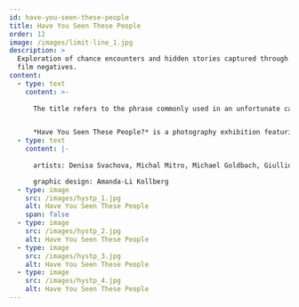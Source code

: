 ```yaml
---
id: have-you-seen-these-people
title: Have You Seen These People
order: 12
image: /images/limit-line_1.jpg
description: >
  Exploration of chance encounters and hidden stories captured through found
  film negatives.
content:
  - type: text
    content: >-
      
      The title refers to the phrase commonly used in an unfortunate case of someone close gone missing. Nothing but a little bit of hope or despair, rather, remains. Our approach is the exact opposite: we do not look for anyone who disappeared, we are curious about the people we discovered. We know each other from the found film negatives. A series of questions arise immediately: Who are these people? What do they do? What are their destinies? Are they still alive? Can we meet? Do you know them? Have you seen these people?


      *Have You Seen These People?* is a photography exhibition featuring found film negatives, presenting the work of four artists who reflect on the serendipity of discovering these images. The project questions whether it was mere chance that led us to these specific negatives or if something deeper connects us to them. Alongside the exhibition, we created a catalog with photographs and the stories of how each negative was found.
  - type: text
    content: |-
      
      artists: Denisa Svachova, Michal Mitro, Michael Goldbach, Giullio Zannol

      graphic design: Amanda-Li Kollberg
  - type: image
    src: /images/hystp_1.jpg
    alt: Have You Seen These People
    span: false
  - type: image
    src: /images/hystp_2.jpg
    alt: Have You Seen These People
  - type: image
    src: /images/hystp_3.jpg
    alt: Have You Seen These People
  - type: image
    src: /images/hystp_4.jpg
    alt: Have You Seen These People
---
```

